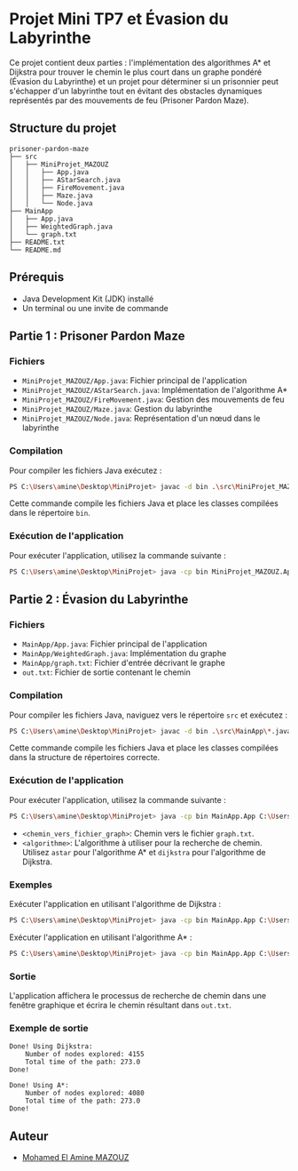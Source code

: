 # Projet Mini TP7 et Évasion du Labyrinthe

Ce projet contient deux parties : l'implémentation des algorithmes A* et Dijkstra pour trouver le chemin le plus court dans un graphe pondéré (Évasion du Labyrinthe) et un projet pour déterminer si un prisonnier peut s'échapper d'un labyrinthe tout en évitant des obstacles dynamiques représentés par des mouvements de feu (Prisoner Pardon Maze).

## Structure du projet

```
prisoner-pardon-maze
├── src
│   ├── MiniProjet_MAZOUZ
│   │   ├── App.java
│   │   ├── AStarSearch.java
│   │   ├── FireMovement.java
│   │   ├── Maze.java
│   │   └── Node.java
├── MainApp
│   ├── App.java
│   ├── WeightedGraph.java
│   └── graph.txt
├── README.txt
└── README.md
```

## Prérequis

- Java Development Kit (JDK) installé
- Un terminal ou une invite de commande

## Partie 1 : Prisoner Pardon Maze

### Fichiers

- `MiniProjet_MAZOUZ/App.java`: Fichier principal de l'application
- `MiniProjet_MAZOUZ/AStarSearch.java`: Implémentation de l'algorithme A*
- `MiniProjet_MAZOUZ/FireMovement.java`: Gestion des mouvements de feu
- `MiniProjet_MAZOUZ/Maze.java`: Gestion du labyrinthe
- `MiniProjet_MAZOUZ/Node.java`: Représentation d'un nœud dans le labyrinthe

### Compilation

Pour compiler les fichiers Java exécutez :

```sh
PS C:\Users\amine\Desktop\MiniProjet> javac -d bin .\src\MiniProjet_MAZOUZ\*.java
```

Cette commande compile les fichiers Java et place les classes compilées dans le répertoire `bin`.

### Exécution de l'application

Pour exécuter l'application, utilisez la commande suivante :

```sh
PS C:\Users\amine\Desktop\MiniProjet> java -cp bin MiniProjet_MAZOUZ.App
```

## Partie 2 : Évasion du Labyrinthe

### Fichiers

- `MainApp/App.java`: Fichier principal de l'application
- `MainApp/WeightedGraph.java`: Implémentation du graphe
- `MainApp/graph.txt`: Fichier d'entrée décrivant le graphe
- `out.txt`: Fichier de sortie contenant le chemin

### Compilation

Pour compiler les fichiers Java, naviguez vers le répertoire `src` et exécutez :

```sh
PS C:\Users\amine\Desktop\MiniProjet> javac -d bin .\src\MainApp\*.java
```

Cette commande compile les fichiers Java et place les classes compilées dans la structure de répertoires correcte.

### Exécution de l'application

Pour exécuter l'application, utilisez la commande suivante :

```sh
PS C:\Users\amine\Desktop\MiniProjet> java -cp bin MainApp.App C:\Users\amine\Desktop\MiniProjet\graph.txt djikstra
```

- `<chemin_vers_fichier_graph>`: Chemin vers le fichier `graph.txt`.
- `<algorithme>`: L'algorithme à utiliser pour la recherche de chemin. Utilisez `astar` pour l'algorithme A* et `dijkstra` pour l'algorithme de Dijkstra.

### Exemples

Exécuter l'application en utilisant l'algorithme de Dijkstra :

```sh
PS C:\Users\amine\Desktop\MiniProjet> java -cp bin MainApp.App C:\Users\amine\Desktop\MiniProjet\graph.txt dijkstra
```

Exécuter l'application en utilisant l'algorithme A* :

```sh
PS C:\Users\amine\Desktop\MiniProjet> java -cp bin MainApp.App C:\Users\amine\Desktop\MiniProjet\graph.txt astar
```

### Sortie

L'application affichera le processus de recherche de chemin dans une fenêtre graphique et écrira le chemin résultant dans `out.txt`.

### Exemple de sortie

```
Done! Using Dijkstra:
    Number of nodes explored: 4155
    Total time of the path: 273.0
Done!

Done! Using A*:
    Number of nodes explored: 4080
    Total time of the path: 273.0
Done!
```

## Auteur

- [Mohamed El Amine MAZOUZ](mailto:mohamed-el-amine.mazouz@etu.u-paris.fr)